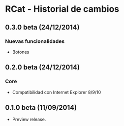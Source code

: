 RCat - Historial de cambios
===================

0.3.0 beta (24/12/2014)
------------------
### Nuevas funcionalidades
* Botones


0.2.0 beta (24/12/2014)
------------------

### Core

* Compatibilidad con Internet Explorer 8/9/10

0.1.0 beta (11/09/2014)
------------------

* Preview release.